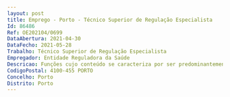 ```yaml
--- 
layout: post
title: Emprego - Porto - Técnico Superior de Regulação Especialista
Id: 86486
Ref: OE202104/0699
DataAbertura: 2021-04-30
DataFecho: 2021-05-28
Trabalho: Técnico Superior de Regulação Especialista
Empregador: Entidade Reguladora da Saúde
Descricao: Funções cujo conteúdo se caracteriza por ser predominantemente de natureza consultiva, de estudo, conceção, planeamento, avaliação e aplicação de métodos e processos de natureza técnica e ou científica que preparam e fundamentam a decisão a adotar na sua área de atuação, podendo implicar a análise de soluções inovadoras novas abordagens, na respetiva área funcional  Desenvolvimento de atividades específicas, que implicam conhecimentos técnicos especializados na sua área funcional e com impacto nos resultados da respetiva área de atuação  unidade orgânica  Execução de tarefas, de média  elevada complexidade, implicando média  elevada responsabilidade e elevada autonomia, sem necessidade de supervisão regular, mas com enquadramento superior qualificado  Apoio na decisão ao nível da definição de procedimentos e planos de ação  Coordenação e supervisão, funcional ou técnica, de outros colaboradores ou equipa de trabalho  Coordenação técnica ou gestão de programas, planos de ação ou projetos, de acordo com os objetivos definidos.
CodigoPostal: 4100-455 PORTO
Concelho: Porto
Distrito: Porto
--- 
```

